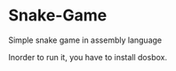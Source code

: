 # Snake-Game
Simple snake game in assembly language

Inorder to run it, you have to install dosbox.
